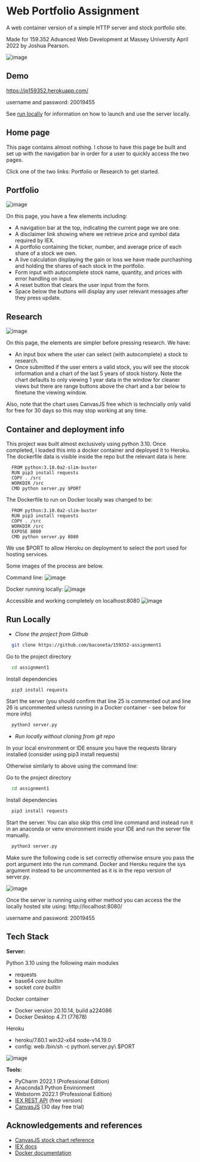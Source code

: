 
# Web Portfolio Assignment

A web container version of a simple HTTP server and stock portfolio site.

Made for 159.352 Advanced Web Development at Massey University April 2022 by Joshua Pearson.

![image](https://user-images.githubusercontent.com/36744690/164894147-fdc230ac-a08c-4586-92b8-2dce05185a07.png)


## Demo

https://jp159352.herokuapp.com/

username and password: 20019455

See [run locally](#run-locally) for information on how to launch and use the server locally.

## Home page

This page contains almost nothing. I chose to have this page be built and set up with the navigation bar in order for a user to quickly access the two pages.

Click one of the two links: Portfolio or Research to get started.

## Portfolio

![image](https://user-images.githubusercontent.com/36744690/164894241-c8de3368-a8e9-4f6f-acaf-0888592d3285.png) 

On this page, you have a few elements including:
- A navigation bar at the top, indicating the current page we are one.
- A disclaimer link showing where we retrieve price and symbol data required by IEX.
- A portfolio containing the ticker, number, and average price of each share of a stock we own.
- A live calculation displaying the gain or loss we have made purchashing and holding the shares of each stock in the portfolio.
- Form input with autocomplete stock name, quantity, and prices with error handling on input.
- A reset button that clears the user input from the form.
- Space below the buttons will display any user relevant messages after they press update.

## Research

![image](https://user-images.githubusercontent.com/36744690/164894398-d1ce24a6-63a3-43e7-810b-4f186080fea7.png)

On this page, the elements are simpler before pressing research. We have:
- An input box where the user can select (with autocomplete) a stock to research.
- Once submitted if the user enters a valid stock, you will see the stocok information and a chart of the last 5 years of stock history.
Note the chart defaults to only viewing 1 year data in the window for cleaner views but there are range buttons above the chart and a bar below to finetune the viewing window.

Also, note that the chart uses CanvasJS free which is techncially only valid for free for 30 days so this may stop working at any time.


## Container and deployment info

This project was built almost exclusively using python 3.10. Once completed, I loaded this into a docker container and deployed it to Heroku.
The dockerfile data is visible inside the repo but the relevant data is here:

```docker
  FROM python:3.10.0a2-slim-buster
  RUN pip3 install requests
  COPY . /src
  WORKDIR /src
  CMD python server.py $PORT
```

The Dockerfile to run on Docker locally was changed to be:
```docker
  FROM python:3.10.0a2-slim-buster
  RUN pip3 install requests
  COPY . /src
  WORKDIR /src
  EXPOSE 8080
  CMD python server.py 8080
```

We use $PORT to allow Heroku on deployment to select the port used for hosting services.

Some images of the process are below.

Command line:
![image](https://user-images.githubusercontent.com/36744690/164895717-0d04f994-6237-4f0e-a11a-9a73bd811bbd.png)

Docker running locally:
![image](https://user-images.githubusercontent.com/36744690/164895752-7a0c0155-140c-489b-93d3-7717cd57d0cb.png)

Accessible and working completely on localhost:8080
![image](https://user-images.githubusercontent.com/36744690/164896193-5dded4cb-84e9-4358-bce9-94aabb2ef3a1.png)


## Run Locally

- _Clone the project from Github_

```bash
  git clone https://github.com/baconeta/159352-assignment1
```

Go to the project directory

```bash
  cd assignment1
```

Install dependencies

```bash
  pip3 install requests
```

Start the server (you should confirm that line 25 is commented out and line 26 is uncommented unless running in a Docker container - see below for more info)

```bash
  python3 server.py
```

- _Run locally without cloning from git repo_

In your local environment or IDE ensure you have the requests library installed (consider using pip3 install requests)

Otherwise similarly to above using the command line:

Go to the project directory

```bash
  cd assignment1
```

Install dependencies

```bash
  pip3 install requests
```

Start the server. 
You can also skip this cmd line command and instead run it in an anaconda or venv environment inside your IDE and run the server file manually.

```bash
  python3 server.py
```

Make sure the following code is set correctly otherwise ensure you pass the port argument into the run command. Docker and Heroku require the sys argument instead to be uncommented as it is in the repo version of server.py.

![image](https://user-images.githubusercontent.com/36744690/164895225-59cfae01-a2a4-45d3-9f01-77e8d47978d8.png)


Once the server is running using either method you can access the the locally hosted site using:
http://localhost:8080/

username and password: 20019455
## Tech Stack

**Server:** 

Python 3.10 using the following main modules
- requests
- base64 _core builtin_
- socket _core builtin_

Docker container
- Docker version 20.10.14, build a224086
- Docker Desktop 4.7.1 (77678)

Heroku
- heroku/7.60.1 win32-x64 node-v14.19.0
- config: web /bin/sh -c python\ server.py\ \$PORT

![image](https://user-images.githubusercontent.com/36744690/164894926-d52da68c-0c80-4c0e-8f99-fdb86631fb7c.png)


**Tools:**
- PyCharm 2022.1 (Professional Edition)
- Anaconda3 Python Environment
- Webstorm 2022.1 (Professional Edition)
- [IEX REST API](https://iexcloud.io/) (free version)
- [CanvasJS](https://canvasjs.com/) (30 day free trial)



## Acknowledgements and references

 - [CanvasJS stock chart reference](https://canvasjs.com/docs/stockcharts/basics-of-creating-html5-stockchart/)
 - [IEX docs](https://iexcloud.io/docs/api/#api-reference)
 - [Docker documentation](https://docs.docker.com/get-started/)
